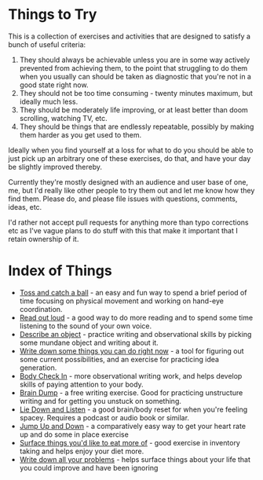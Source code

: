 # Things to Try

This is a collection of exercises and activities that are designed to satisfy a bunch of useful criteria:

1. They should always be achievable unless you are in some way actively prevented from achieving them, to the point that struggling to do them when you usually can should be taken as diagnostic that you're not in a good state right now.
2. They should not be too time consuming - twenty minutes maximum, but ideally much less.
3. They should be moderately life improving, or at least better than doom scrolling, watching TV, etc.
4. They should be things that are endlessly repeatable, possibly by making them harder as you get used to them.

Ideally when you find yourself at a loss for what to do you should be able to just pick up an arbitrary one of these exercises, do that, and have your day be slightly improved thereby.

Currently they're mostly designed with an audience and user base of one, me, but I'd really like other people to try them out and let me know how they find them. Please do, and please file issues with questions, comments, ideas, etc.

I'd rather not accept pull requests for anything more than typo corrections etc as I've vague plans to do stuff with this that make it important that I retain ownership of it.

# Index of Things

* [Toss and catch a ball](/things/throw-a-ball.md) - an easy and fun way to spend a brief period of time focusing on physical movement and working on hand-eye coordination.
* [Read out loud](/things/read-out-loud.md) - a good way to do more reading and to spend some time listening to the sound of your own voice.
* [Describe an object](/things/describe-an-object.md) - practice writing and observational skills by picking some mundane object and writing about it.
* [Write down some things you can do right now](/things/could-be-doing.md) - a tool for figuring out some current possibilities, and an exercise for practicing idea generation.
* [Body Check In](/things/body-check-in.md) - more observational writing work, and helps develop skills of paying attention to your body.
* [Brain Dump](/things/brain-dump.md) - a free writing exercise. Good for practicing unstructure writing and for getting you unstuck on something.
* [Lie Down and Listen](/things/lie-and-listen.md) - a good brain/body reset for when you're feeling spacey. Requires a podcast or audio book or similar.
* [Jump Up and Down](/things/jump.md) - a comparatively easy way to get your heart rate up and do some in place exercise
* [Surface things you'd like to eat more of](/things/food-inventory.md) - good exercise in inventory taking and helps enjoy your diet more.
* [Write down all your problems](/things/problems.md) - helps surface things about your life that you could improve and have been ignoring
